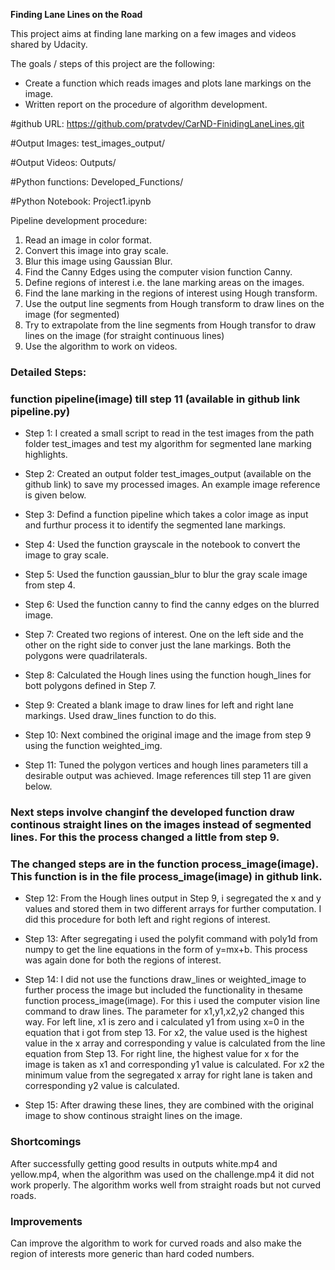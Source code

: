 **Finding Lane Lines on the Road**

This project aims at finding lane marking on a few images and videos shared by Udacity.

The goals / steps of this project are the following:
* Create a function which reads images and plots lane markings on the image.
* Written report on the procedure of algorithm development.

#github URL: https://github.com/pratvdev/CarND-FinidingLaneLines.git

#Output Images: test_images_output/

#Output Videos: Outputs/

#Python functions: Developed_Functions/ 

#Python Notebook: Project1.ipynb


Pipeline development procedure:

1. Read an image in color format.
2. Convert this image into gray scale.
3. Blur this image using Gaussian Blur.
4. Find the Canny Edges using the computer vision function Canny.
5. Define regions of interest i.e. the lane marking areas on the images.
6. Find the lane marking in the regions of interest using Hough transform.
7. Use the output line segments from Hough transform to draw lines on the image (for segmented)
8. Try to extrapolate from the line segments from Hough transfor to draw lines on the image (for straight continuous lines)
9. Use the algorithm to work on videos.


### Detailed Steps:

### function pipeline(image) till step 11 (available in github link pipeline.py)
* Step 1: I created a small script to read in the test images from the path folder test_images and test my algorithm for segmented lane marking highlights.

* Step 2: Created an output folder test_images_output (available on the github link) to save my processed images. An example image reference is given below.

* Step 3: Defind a function pipeline which takes a color image as input and furthur process it to identify the segmented lane markings.

* Step 4: Used the function grayscale in the notebook to convert the image to gray scale.

* Step 5: Used the function gaussian_blur to blur the gray scale image from step 4.

* Step 6: Used the function canny to find the canny edges on the blurred image.

* Step 7: Created two regions of interest. One on the left side and the other on the right side to conver just the lane markings. Both the polygons were quadrilaterals.

* Step 8: Calculated the Hough lines using the function hough_lines for bott polygons defined in Step 7.

* Step 9: Created a blank image to draw lines for left and right lane markings. Used draw_lines function to do this.

* Step 10: Next combined the original image and the image from step 9 using the function weighted_img.

* Step 11: Tuned the polygon vertices and hough lines parameters till a desirable output was achieved. Image references till step 11 are given below.  

[image1]: ./test_images_output/solidWhiteCurve.jpg "Color"

[image2]: ./test_images_output/solidYellowLeft.jpg "Color"

### Next steps involve changinf the developed function draw continous straight lines on the images instead of segmented lines. For this the process changed a little from step 9.
### The changed steps are in the function process_image(image). This function is in the file process_image(image) in github link.

* Step 12: From the Hough lines output in Step 9, i segregated the x and y values and stored them in two different arrays for further computation. I did this procedure for both left and right regions of interest.

* Step 13: After segregating i used the polyfit command with poly1d from numpy to get the line equations in the form of y=mx+b. This process was again done for both the regions of interest.

* Step 14: I did not use the functions draw_lines or weighted_image to further process the image but included the functionality in thesame function process_image(image). For this i used the computer vision line command to draw lines. The parameter for x1,y1,x2,y2 changed this way. For left line, x1 is zero and i calculated y1 from using x=0 in the equation that i got from step 13. For x2, the value used is the highest value in the x array and corresponding y value is calculated from the line equation from Step 13. For right line, the highest value for x for the image is taken as x1 and corresponding y1 value is calculated. For x2 the minimum value from the segregated x array for right lane is taken and corresponding y2 value is calculated.

* Step 15: After drawing these lines, they are combined with the original image to show continous straight lines on the image. 


### Shortcomings

After successfully getting good results in outputs white.mp4 and yellow.mp4, when the algorithm was used on the challenge.mp4 it did not work properly.
The algorithm works well from straight roads but not curved roads.

### Improvements
Can improve the algorithm to work for curved roads and also make the region of interests more generic than hard coded numbers.
